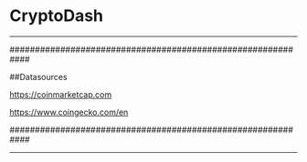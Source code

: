 # CryptoDash
---------------------

############################################################

##Datasources

https://coinmarketcap.com 

https://www.coingecko.com/en

############################################################

---------------------
